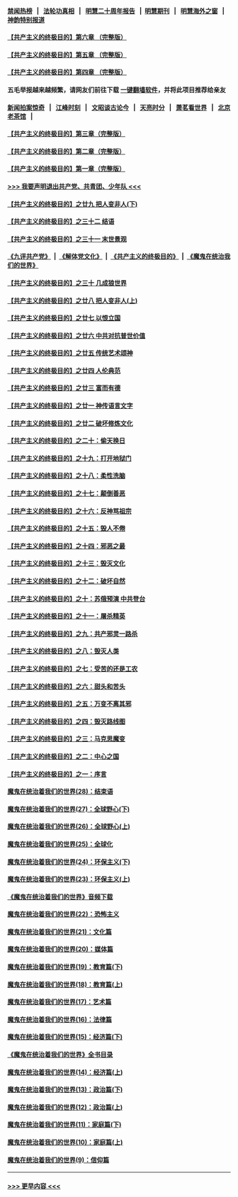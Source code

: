 #### [禁闻热榜](热点新闻.md?=0)  &nbsp;&nbsp;|&nbsp;&nbsp; [法轮功真相](https://github.com/gfw-breaker/truth/blob/master/README.md?=0) &nbsp;&nbsp;|&nbsp;&nbsp; [明慧二十周年报告](https://github.com/gfw-breaker/mh-reports/blob/master/README.md?=0) &nbsp;&nbsp;|&nbsp;&nbsp;[明慧期刊](https://github.com/gfw-breaker/mh-qikan) &nbsp;&nbsp;|&nbsp;&nbsp; [明慧海外之窗](https://github.com/gfw-breaker/mh-news/blob/master/README.md?=0) &nbsp;&nbsp;|&nbsp;&nbsp; [神韵特别报道](https://github.com/gfw-breaker/mh-news/blob/master/shenyun.md?=0)
#### [【共产主义的终极目的】第六章 （完整版）](../pages/nsc422/n11428913.md?t=03121631) 
#### [【共产主义的终极目的】第五章 （完整版）](../pages/nsc422/n11428912.md?t=03121631) 
#### [【共产主义的终极目的】第四章 （完整版）](../pages/nsc422/n11428907.md?t=03121631) 
#### 五毛举报越来越频繁，请网友们前往下载 [一键翻墙软件](https://github.com/gfw-breaker/ssr-accounts)，并将此项目推荐给亲友
#### [新闻拍案惊奇](https://github.com/gfw-breaker/banned-news/blob/master/pages/link4.md) &nbsp;&nbsp;|&nbsp;&nbsp; [江峰时刻](https://github.com/gfw-breaker/banned-news/blob/master/pages/link4.md) &nbsp;&nbsp;|&nbsp;&nbsp; [文昭谈古论今](https://github.com/gfw-breaker/banned-news/blob/master/pages/link4.md) &nbsp;&nbsp;|&nbsp;&nbsp; [天亮时分](https://github.com/gfw-breaker/banned-news/blob/master/pages/link4.md) &nbsp;&nbsp;|&nbsp;&nbsp; [萧茗看世界](https://github.com/gfw-breaker/banned-news/blob/master/pages/link4.md) &nbsp;&nbsp;|&nbsp;&nbsp; [北京老茶馆](https://github.com/gfw-breaker/banned-news/blob/master/pages/link4.md) &nbsp;&nbsp;|&nbsp;&nbsp; 
#### [【共产主义的终极目的】第三章（完整版）](../pages/nsc422/n11428848.md?t=03121631) 
#### [【共产主义的终极目的】第二章（完整版）](../pages/nsc422/n11428831.md?t=03121631) 
#### [【共产主义的终极目的】第一章（完整版）](../pages/nsc422/n11417651.md?t=03121631) 
#### [>>> 我要声明退出共产党、共青团、少年队 <<<](https://github.com/begood0513/goodnews/blob/master/quit/letter.md) 
#### [【共产主义的终极目的】之廿九 把人变非人(下)](../pages/nsc422/n11344140.md?t=03121631) 
#### [【共产主义的终极目的】之三十二 结语](../pages/nsc422/n11360535.md?t=03121631) 
#### [【共产主义的终极目的】之三十一 末世景观](../pages/nsc422/n11351129.md?t=03121631) 
#### [《九评共产党》](https://github.com/begood0513/9ping.md/blob/master/README.md) &nbsp;|&nbsp; [《解体党文化》](../../../../jtdwh.md/blob/master/README.md)  &nbsp;|&nbsp; [《共产主义的终极目的》](../../../../gczydzjmd.md/blob/master/README.md) &nbsp;|&nbsp; [《魔鬼在统治我们的世界》](../../../../mgztzwmdsj.md/blob/master/README.md) 
#### [【共产主义的终极目的】之三十 几成狼世界](../pages/nsc422/n11348280.md?t=03121631) 
#### [【共产主义的终极目的】之廿八 把人变非人(上)](../pages/nsc422/n11340492.md?t=03121631) 
#### [【共产主义的终极目的】之廿七 以恨立国](../pages/nsc422/n11336944.md?t=03121631) 
#### [【共产主义的终极目的】之廿六 中共对抗普世价值](../pages/nsc422/n11324785.md?t=03121631) 
#### [【共产主义的终极目的】之廿五 传统艺术颂神](../pages/nsc422/n11296396.md?t=03121631) 
#### [【共产主义的终极目的】之廿四 人伦典范](../pages/nsc422/n11296397.md?t=03121631) 
#### [【共产主义的终极目的】之廿三 富而有德](../pages/nsc422/n11283598.md?t=03121631) 
#### [【共产主义的终极目的】之廿一 神传语言文字](../pages/nsc422/n11263265.md?t=03121631) 
#### [【共产主义的终极目的】之廿二 破坏修炼文化](../pages/nsc422/n11245728.md?t=03121631) 
#### [【共产主义的终极目的】之二十：偷天换日](../pages/nsc422/n11238846.md?t=03121631) 
#### [【共产主义的终极目的】之十九：打开地狱门](../pages/nsc422/n11206376.md?t=03121631) 
#### [【共产主义的终极目的】之十八：柔性洗脑](../pages/nsc422/n11199994.md?t=03121631) 
#### [【共产主义的终极目的】之十七：颠倒善恶](../pages/nsc422/n11179782.md?t=03121631) 
#### [【共产主义的终极目的】之十六：反神骂祖宗](../pages/nsc422/n11166798.md?t=03121631) 
#### [【共产主义的终极目的】之十五：毁人不倦](../pages/nsc422/n11166792.md?t=03121631) 
#### [【共产主义的终极目的】之十四：邪恶之最](../pages/nsc422/n11150249.md?t=03121631) 
#### [【共产主义的终极目的】之十三：毁灭文化](../pages/nsc422/n11135227.md?t=03121631) 
#### [【共产主义的终极目的】之十二：破坏自然](../pages/nsc422/n11135214.md?t=03121631) 
#### [【共产主义的终极目的】之十：苏俄预演 中共登台](../pages/nsc422/n11118424.md?t=03121631) 
#### [【共产主义的终极目的】之十一：屠杀精英](../pages/nsc422/n11118442.md?t=03121631) 
#### [【共产主义的终极目的】之九：共产邪灵一路杀](../pages/nsc422/n11114139.md?t=03121631) 
#### [【共产主义的终极目的】之八：毁灭人类](../pages/nsc422/n11108503.md?t=03121631) 
#### [【共产主义的终极目的】之七：受苦的还是工农](../pages/nsc422/n11101809.md?t=03121631) 
#### [【共产主义的终极目的】之六：甜头和苦头](../pages/nsc422/n11096971.md?t=03121631) 
#### [【共产主义的终极目的】之五：万变不离其邪](../pages/nsc422/n11091285.md?t=03121631) 
#### [【共产主义的终极目的】之四：毁灭路线图](../pages/nsc422/n11086284.md?t=03121631) 
#### [【共产主义的终极目的】之三：马克思魔变](../pages/nsc422/n11061941.md?t=03121631) 
#### [【共产主义的终极目的】之二：中心之国](../pages/nsc422/n11047728.md?t=03121631) 
#### [【共产主义的终极目的】之一：序言](../pages/nsc422/n11086077.md?t=03121631) 
#### [魔鬼在统治着我们的世界(28)：结束语](../pages/nsc422/n10936246.md?t=03121631) 
#### [魔鬼在统治着我们的世界(27)：全球野心(下)](../pages/nsc422/n10928319.md?t=03121631) 
#### [魔鬼在统治着我们的世界(26)：全球野心(上)](../pages/nsc422/n10900318.md?t=03121631) 
#### [魔鬼在统治着我们的世界(25)：全球化](../pages/nsc422/n10788205.md?t=03121631) 
#### [魔鬼在统治着我们的世界(24)：环保主义(下)](../pages/nsc422/n10695307.md?t=03121631) 
#### [魔鬼在统治着我们的世界(23)：环保主义(上)](../pages/nsc422/n10688613.md?t=03121631) 
#### [《魔鬼在统治着我们的世界》音频下载](../pages/nsc422/n10635553.md?t=03121631) 
#### [魔鬼在统治着我们的世界(22)：恐怖主义](../pages/nsc422/n10614727.md?t=03121631) 
#### [魔鬼在统治着我们的世界(21)：文化篇](../pages/nsc422/n10597706.md?t=03121631) 
#### [魔鬼在统治着我们的世界(20)：媒体篇](../pages/nsc422/n10586579.md?t=03121631) 
#### [魔鬼在统治着我们的世界(19)：教育篇(下)](../pages/nsc422/n10564808.md?t=03121631) 
#### [魔鬼在统治着我们的世界(18)：教育篇(上)](../pages/nsc422/n10526970.md?t=03121631) 
#### [魔鬼在统治着我们的世界(17)：艺术篇](../pages/nsc422/n10499093.md?t=03121631) 
#### [魔鬼在统治着我们的世界(16)：法律篇](../pages/nsc422/n10485969.md?t=03121631) 
#### [魔鬼在统治着我们的世界(15)：经济篇(下)](../pages/nsc422/n10469975.md?t=03121631) 
#### [《魔鬼在统治着我们的世界》全书目录](../pages/nsc422/n10464261.md?t=03121631) 
#### [魔鬼在统治着我们的世界(14)：经济篇(上)](../pages/nsc422/n10457370.md?t=03121631) 
#### [魔鬼在统治着我们的世界(13)：政治篇(下)](../pages/nsc422/n10448270.md?t=03121631) 
#### [魔鬼在统治着我们的世界(12)：政治篇(上)](../pages/nsc422/n10444576.md?t=03121631) 
#### [魔鬼在统治着我们的世界(11)：家庭篇(下)](../pages/nsc422/n10440961.md?t=03121631) 
#### [魔鬼在统治着我们的世界(10)：家庭篇(上)](../pages/nsc422/n10435448.md?t=03121631) 
#### [魔鬼在统治着我们的世界(9)：信仰篇](../pages/nsc422/n10432159.md?t=03121631) 

----
#### [ >>> 更早内容 <<< ](../indexes/nsc422-earlier.md)

